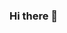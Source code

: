 ### Hi there 👋

<!--
**gaoqian310/gaoqian310** is a ✨ _special_ ✨ repository because its `README.md` (this file) appears on your GitHub profile.

Here are some ideas to get you started:

- 🔭 I’m currently working on Data Analytics
- 🌱 I’m currently learning Data Science and Python Programming
- 👯 I’m looking to collaborate on Machine Learning and Artifical Intelligence Projects
- 🤔 I’m looking for help with oppotunities in data science
- 💬 Ask me about 
- 📫 How to reach me: gaoqian310@gmail.com
- 😄 Pronouns: He/Him/His
- ⚡ Fun fact: ...
-->
